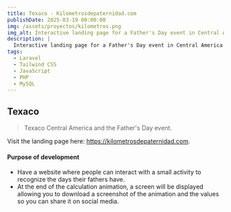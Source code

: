 ```yaml
---
title: Texaco - Kilometrosdepaternidad.com
publishDate: 2025-03-19 00:00:00
img: /assets/proyectos/kilometros.png
img_alt: Interactive landing page for a Father's Day event in Central America for the Texaco brand.
description: |
  Interactive landing page for a Father's Day event in Central America for the Texaco brand.
tags:
  - Laravel
  - Tailwind CSS
  - JavaScript
  - PHP
  - MySQL 
---
```


## Texaco

> Texaco Central America and the Father's Day event.

Visit the landing page here: <a href="https://kilometrosdepaternidad.com/">https://kilometrosdepaternidad.com</a>.

#### Purpose of development

- Have a website where people can interact with a small activity to recognize the days their fathers have.
- At the end of the calculation animation, a screen will be displayed allowing you to download a screenshot of the animation and the values ​​so you can share it on social media.


